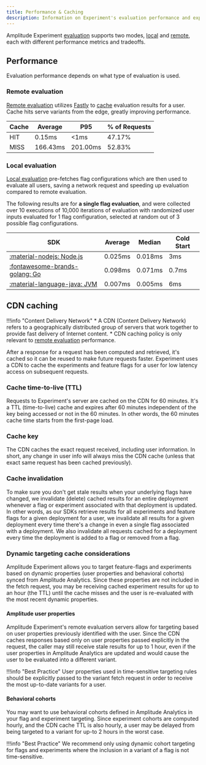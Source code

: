 ```yaml
---
title: Performance & Caching
description: Information on Experiment's evaluation performance and experiment results caching infrastructure.
---
```


Amplitude Experiment [evaluation](./evaluation/implementation.md) supports two modes, [local](./evaluation/local-evaluation.md) and [remote](./evaluation/remote-evaluation.md), each with different performance metrics and tradeoffs.

## Performance

Evaluation performance depends on what type of evaluation is used.

### Remote evaluation

[Remote evaluation](./evaluation/remote-evaluation.md) utilizes [Fastly](https://fastly.com) to [cache](#cdn-caching) evaluation results for a user. Cache hits serve variants from the edge, greatly improving performance.

<!-- TODO: tabs with different tables and values per region -->

| Cache | Average | P95 | % of Requests |
| --- | --- | --- | --- |
| HIT | 0.15ms | <1ms | 47.17% |
| MISS | 166.43ms | 201.00ms | 52.83% |

### Local evaluation

[Local evaluation](./evaluation/local-evaluation.md) pre-fetches flag configurations which are then used to evaluate all users, saving a network request and speeding up evaluation compared to remote evaluation.

The following results are for **a single flag evaluation**, and were collected over 10 executions of 10,000 iterations of evaluation with randomized user inputs evaluated for 1 flag configuration, selected at random out of 3 possible flag configurations.

| SDK | Average | Median | Cold Start |
| --- | --- | --- | --- |
| [:material-nodejs: Node.js](experiment/sdks/nodejs-sdk) | 0.025ms | 0.018ms | 3ms |
| [:fontawesome-brands-golang: Go](experiment/sdks/go-sdk) | 0.098ms | 0.071ms | 0.7ms |
| [:material-language-java: JVM](experiment/sdks/jvm-sdk) | 0.007ms | 0.005ms | 6ms |

## CDN caching

!!!info "Content Delivery Network"
    * A CDN (Content Delivery Network) refers to a geographically distributed group of servers that work together to provide fast delivery of Internet content.
    * CDN caching policy is only relevant to [remote evaluation](./evaluation/remote-evaluation.md) performance.

After a response for a request has been computed and retrieved, it's cached so it can be reused to make future requests faster. Experiment uses a CDN to cache the experiments and feature flags for a user for low latency access on subsequent requests.

### Cache time-to-live (TTL)

Requests to Experiment's server are cached on the CDN for 60 minutes. It's a TTL (time-to-live) cache and expires after 60 minutes independent of the key being accessed or not in the 60 minutes. In other words, the 60 minutes cache time starts from the first-page load.

### Cache key

The CDN caches the exact request received, including user information. In short, any change in user info will always miss the CDN cache (unless that exact same request has been cached previously).

### Cache invalidation

To make sure you don't get stale results when your underlying flags have changed, we invalidate (delete) cached results for an entire deployment whenever a flag or experiment associated with that deployment is updated. In other words, as our SDKs retrieve results for all experiments and feature flags for a given deployment for a user, we invalidate all results for a given deployment every time there's a change in even a single flag associated with a deployment. We also invalidate all requests cached for a deployment every time the deployment is added to a flag or removed from a flag.

### Dynamic targeting cache considerations

Amplitude Experiment allows you to target feature-flags and experiments based on dynamic properties (user properties and behavioral cohorts) synced from Amplitude Analytics. Since these properties are not included in the fetch request, you may be receiving cached experiment results for up to an hour (the TTL) until the cache misses and the user is re-evaluated with the most recent dynamic properties.

#### Amplitude user properties

Amplitude Experiment's remote evaluation servers allow for targeting based on user properties previously identified with the user. Since the CDN caches responses based only on user properties passed explicitly in the request, the caller may still receive stale results for up to 1 hour, even if the user properties in Amplitude Analytics are updated and would cause the user to be evaluated into a different variant.

!!!info "Best Practice"
    User properties used in time-sensitive targeting rules should be explicitly passed to the variant fetch request in order to receive the most up-to-date variants for a user.

#### Behavioral cohorts

You may want to use behavioral cohorts defined in Amplitude Analytics in your flag and experiment targeting. Since experiment cohorts are computed hourly, and the CDN cache TTL is also hourly, a user may be delayed from being targeted to a variant for up-to 2 hours in the worst case.

!!!info "Best Practice"
    We recommend only using dynamic cohort targeting for flags and experiments where the inclusion in a variant of a flag is not time-sensitive.
